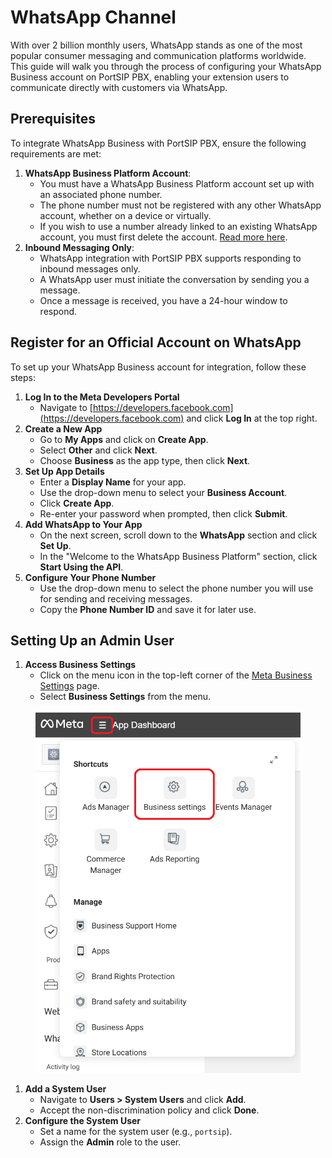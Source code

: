 # WhatsApp Channel

With over 2 billion monthly users, WhatsApp stands as one of the most popular consumer messaging and communication platforms worldwide. This guide will walk you through the process of configuring your WhatsApp Business account on PortSIP PBX, enabling your extension users to communicate directly with customers via WhatsApp.

## **Prerequisites**

To integrate WhatsApp Business with PortSIP PBX, ensure the following requirements are met:

1. **WhatsApp Business Platform Account**:
   * You must have a WhatsApp Business Platform account set up with an associated phone number.
   * The phone number must not be registered with any other WhatsApp account, whether on a device or virtually.
   * If you wish to use a number already linked to an existing WhatsApp account, you must first delete the account. [Read more here](https://faq.whatsapp.com/605464643328528/?locale=en\_US).
2. **Inbound Messaging Only**:
   * WhatsApp integration with PortSIP PBX supports responding to inbound messages only.
   * A WhatsApp user must initiate the conversation by sending you a message.
   * Once a message is received, you have a 24-hour window to respond.

## Register for an Official Account on WhatsApp

To set up your WhatsApp Business account for integration, follow these steps:

1. **Log In to the Meta Developers Portal**
   * Navigate to [https://developers.facebook.com](https://developers.facebook.com) and click **Log In** at the top right.
2. **Create a New App**
   * Go to **My Apps** and click on **Create App**.
   * Select **Other** and click **Next**.
   * Choose **Business** as the app type, then click **Next**.
3. **Set Up App Details**
   * Enter a **Display Name** for your app.
   * Use the drop-down menu to select your **Business Account**.
   * Click **Create App**.
   * Re-enter your password when prompted, then click **Submit**.
4. **Add WhatsApp to Your App**
   * On the next screen, scroll down to the **WhatsApp** section and click **Set Up**.
   * In the "Welcome to the WhatsApp Business Platform" section, click **Start Using the API**.
5. **Configure Your Phone Number**
   * Use the drop-down menu to select the phone number you will use for sending and receiving messages.
   * Copy the **Phone Number ID** and save it for later use.

## Setting Up an Admin User

1. **Access Business Settings**
   * Click on the menu icon in the top-left corner of the [Meta Business Settings](https://business.facebook.com/settings/) page.
   * Select **Business Settings** from the menu.

<figure><img src="../../../.gitbook/assets/whatsapp_portsip1.png" alt=""><figcaption></figcaption></figure>

1. **Add a System User**
   * Navigate to **Users > System Users** and click **Add**.
   * Accept the non-discrimination policy and click **Done**.
2. **Configure the System User**
   * Set a name for the system user (e.g., `portsip`).
   * Assign the **Admin** role to the user.





